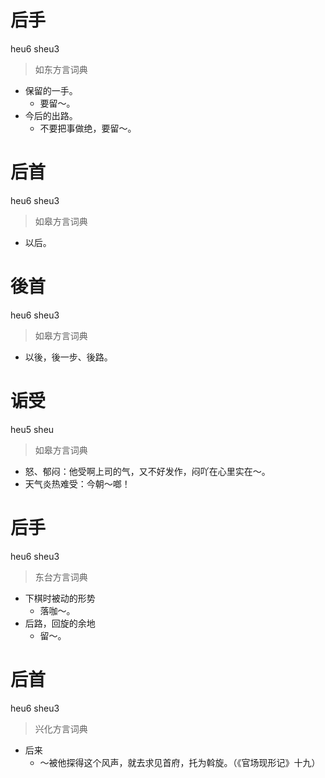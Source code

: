 # 后手
heu6 sheu3
> 如东方言词典
- 保留的一手。
  - 要留～。
- 今后的出路。
  - 不要把事做绝，要留～。

# 后首
heu6 sheu3
> 如皋方言词典
- 以后。

# 後首
heu6 sheu3
> 如皋方言词典
- 以後，後一步、後路。

# 诟受
heu5 sheu
> 如皋方言词典
- 怒、郁闷：他受啊上司的气，又不好发作，闷吖在心里实在～。
- 天气炎热难受：今朝～啷！

# 后手
heu6 sheu3
> 东台方言词典
- 下棋时被动的形势
  - 落咖～。
- 后路，回旋的余地
  - 留～。

# 后首
heu6 sheu3
> 兴化方言词典
- 后来
  - ～被他探得这个风声，就去求见首府，托为斡旋。（《官场现形记》十九）
